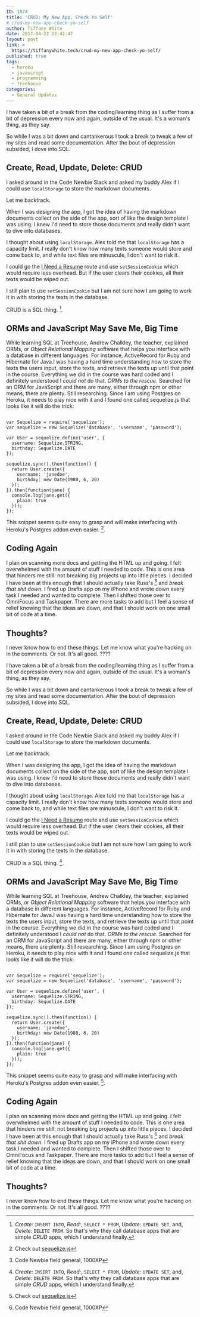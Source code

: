 ```yaml
---
ID: 1874
title: 'CRUD: My New App, Check Yo Self'
# crud-my-new-app-check-yo-self
author: Tiffany White
date: 2017-04-22 22:41:47
layout: post
link: >
  https://tiffanywhite.tech/crud-my-new-app-check-yo-self/
published: true
tags:
  - heroku
  - javascript
  - programming
  - Treehouse
categories:
  - General Updates
---
```



I have taken a bit of a break from the coding/learning thing as I suffer from a bit of depression every now and again, outside of the usual. It's a woman's thing, as they say.

So while I was a bit down and cantankerous I took a break to tweak a few of my sites and read some documentation. After the bout of depression subsided, I dove into SQL.

## Create, Read, Update, Delete: CRUD

I asked around in the Code Newbie Slack and asked my buddy Alex if I could use `localStorage` to store the markdown documents.

Let me backtrack.

When I was designing the app, I got the idea of having the markdown documents collect on the side of the app, sort of like the design template I was using. I knew I'd need to store those documents and really didn't want to dive into databases.

I thought about using `localStorage`. Alex told me that `localStorage` has a capacity limit. I really don't know how many texts someone would store and come back to, and while text files are minuscule, I don't want to risk it.

I could go the [I Need a Resume](http://ineedaresu.me/#/) route and use `setSessionCookie` which would require less overhead. But if the user clears their cookies, all their texts would be wiped out.

I still plan to use `setSessionCookie` but I am not sure how I am going to work it in with storing the texts in the database.

CRUD is a SQL thing. [^1].

## ORMs and JavaScript May Save Me, Big Time

While learning SQL at Treehouse, Andrew Chalkley, the teacher, explained ORMs, or *Object Relational Mapping* software that helps you interface with a database in different languages. For instance, ActiveRecord for Ruby and Hibernate for Java.I was having a hard time understanding how to store the texts the users input, store the texts, and retrieve the texts up until that point in the course. Everything we did in the course was hard coded and I definitely understood I *could not* do that. *ORMs to the rescue*. Searched for an ORM for JavaScript and there are many, either through npm or other means, there are plenty. Still researching. Since I am using Postgres on Heroku, it needs to play nice with it and I found one called sequelize.js that looks like it will do the trick:
<pre><code class="javascript">
var Sequelize = require('sequelize');
var sequelize = new Sequelize('database', 'username', 'password');

var User = sequelize.define('user', {
  username: Sequelize.STRING,
  birthday: Sequelize.DATE
});

sequelize.sync().then(function() {
  return User.create({
    username: 'janedoe',
    birthday: new Date(1980, 6, 20)
  });
}).then(function(jane) {
  console.log(jane.get({
    plain: true
  }));
});
</code></pre>
This snippet seems quite easy to grasp and will make interfacing with Heroku's Postgres addon even easier. [^2].

## Coding Again

I plan on scanning more docs and getting the HTML up and going. I felt overwhelmed with the amount of stuff I needed to code. This is one area that hinders me still: not breaking big projects up into little pieces. I decided I have been at this enough that I should actually take Russ's [^3] and *break that shit down*. I fired up Drafts app on my iPhone and wrote down every task I needed and wanted to complete. Then I shifted those over to OmniFocus and Taskpaper. There are more tasks to add but I feel a sense of relief knowing that the ideas are down, and that I should work on one small bit of code at a time.

## Thoughts?

I never know how to end these things. Let me know what you're hacking on in the comments. Or not. It's all good. ????

[^1]: *Create:* `INSERT INTO`, *Read:*, `SELECT * FROM`, *Update:* `UPDATE SET`, and, *Delete:* `DELETE FROM`. So that's why they call database apps that are simple *CRUD* apps, which I understand finally.
[^2]: Check out [sequelize.js](http://docs.sequelizejs.com/en/v3/)



I have taken a bit of a break from the coding/learning thing as I suffer from a bit of depression every now and again, outside of the usual. It's a woman's thing, as they say.

So while I was a bit down and cantankerous I took a break to tweak a few of my sites and read some documentation. After the bout of depression subsided, I dove into SQL.

## Create, Read, Update, Delete: CRUD

I asked around in the Code Newbie Slack and asked my buddy Alex if I could use `localStorage` to store the markdown documents.

Let me backtrack.

When I was designing the app, I got the idea of having the markdown documents collect on the side of the app, sort of like the design template I was using. I knew I'd need to store those documents and really didn't want to dive into databases.

I thought about using `localStorage`. Alex told me that `localStorage` has a capacity limit. I really don't know how many texts someone would store and come back to, and while text files are minuscule, I don't want to risk it.

I could go the [I Need a Resume](http://ineedaresu.me/#/) route and use `setSessionCookie` which would require less overhead. But if the user clears their cookies, all their texts would be wiped out.

I still plan to use `setSessionCookie` but I am not sure how I am going to work it in with storing the texts in the database.

CRUD is a SQL thing. [^1].

## ORMs and JavaScript May Save Me, Big Time

While learning SQL at Treehouse, Andrew Chalkley, the teacher, explained ORMs, or *Object Relational Mapping* software that helps you interface with a database in different languages. For instance, ActiveRecord for Ruby and Hibernate for Java.I was having a hard time understanding how to store the texts the users input, store the texts, and retrieve the texts up until that point in the course. Everything we did in the course was hard coded and I definitely understood I *could not* do that. *ORMs to the rescue*. Searched for an ORM for JavaScript and there are many, either through npm or other means, there are plenty. Still researching. Since I am using Postgres on Heroku, it needs to play nice with it and I found one called sequelize.js that looks like it will do the trick:
<pre><code class="javascript">
var Sequelize = require('sequelize');
var sequelize = new Sequelize('database', 'username', 'password');

var User = sequelize.define('user', {
  username: Sequelize.STRING,
  birthday: Sequelize.DATE
});

sequelize.sync().then(function() {
  return User.create({
    username: 'janedoe',
    birthday: new Date(1980, 6, 20)
  });
}).then(function(jane) {
  console.log(jane.get({
    plain: true
  }));
});
</code></pre>
This snippet seems quite easy to grasp and will make interfacing with Heroku's Postgres addon even easier. [^2].

## Coding Again

I plan on scanning more docs and getting the HTML up and going. I felt overwhelmed with the amount of stuff I needed to code. This is one area that hinders me still: not breaking big projects up into little pieces. I decided I have been at this enough that I should actually take Russ's [^3] and *break that shit down*. I fired up Drafts app on my iPhone and wrote down every task I needed and wanted to complete. Then I shifted those over to OmniFocus and Taskpaper. There are more tasks to add but I feel a sense of relief knowing that the ideas are down, and that I should work on one small bit of code at a time.

## Thoughts?

I never know how to end these things. Let me know what you're hacking on in the comments. Or not. It's all good. ????

[^1]: *Create:* `INSERT INTO`, *Read:*, `SELECT * FROM`, *Update:* `UPDATE SET`, and, *Delete:* `DELETE FROM`. So that's why they call database apps that are simple *CRUD* apps, which I understand finally.
[^2]: Check out [sequelize.js](http://docs.sequelizejs.com/en/v3/)




[^3]: Code Newbie field general, 1000XP